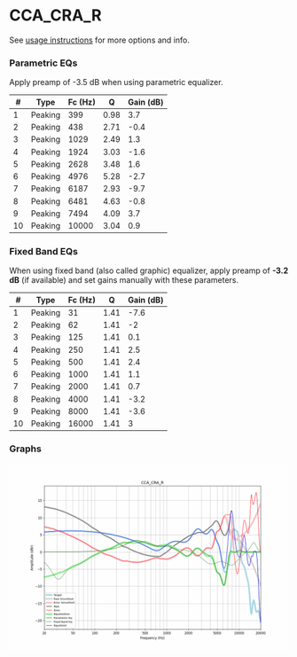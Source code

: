 # CCA_CRA_R
See [usage instructions](https://github.com/jaakkopasanen/AutoEq#usage) for more options and info.

### Parametric EQs
Apply preamp of -3.5 dB when using parametric equalizer.

|   # | Type    |   Fc (Hz) |    Q |   Gain (dB) |
|-----|---------|-----------|------|-------------|
|   1 | Peaking |       399 | 0.98 |         3.7 |
|   2 | Peaking |       438 | 2.71 |        -0.4 |
|   3 | Peaking |      1029 | 2.49 |         1.3 |
|   4 | Peaking |      1924 | 3.03 |        -1.6 |
|   5 | Peaking |      2628 | 3.48 |         1.6 |
|   6 | Peaking |      4976 | 5.28 |        -2.7 |
|   7 | Peaking |      6187 | 2.93 |        -9.7 |
|   8 | Peaking |      6481 | 4.63 |        -0.8 |
|   9 | Peaking |      7494 | 4.09 |         3.7 |
|  10 | Peaking |     10000 | 3.04 |         0.9 |

### Fixed Band EQs
When using fixed band (also called graphic) equalizer, apply preamp of **-3.2 dB** (if available) and set gains manually with these parameters.

|   # | Type    |   Fc (Hz) |    Q |   Gain (dB) |
|-----|---------|-----------|------|-------------|
|   1 | Peaking |        31 | 1.41 |        -7.6 |
|   2 | Peaking |        62 | 1.41 |        -2   |
|   3 | Peaking |       125 | 1.41 |         0.1 |
|   4 | Peaking |       250 | 1.41 |         2.5 |
|   5 | Peaking |       500 | 1.41 |         2.4 |
|   6 | Peaking |      1000 | 1.41 |         1.1 |
|   7 | Peaking |      2000 | 1.41 |         0.7 |
|   8 | Peaking |      4000 | 1.41 |        -3.2 |
|   9 | Peaking |      8000 | 1.41 |        -3.6 |
|  10 | Peaking |     16000 | 1.41 |         3   |

### Graphs
![](./CCA_CRA_R.png)
